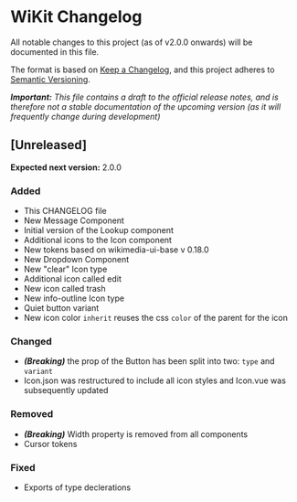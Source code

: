 # WiKit Changelog

All notable changes to this project (as of v2.0.0 onwards) will be documented in this file.

The format is based on [Keep a Changelog](https://keepachangelog.com/en/1.0.0/),
and this project adheres to [Semantic Versioning](https://semver.org/spec/v2.0.0.html).

_**Important:** This file contains a draft to the official release notes, and is therefore
not a stable documentation of the upcoming version (as it will frequently change during
development)_

## [Unreleased]

**Expected next version:** 2.0.0

### Added

- This CHANGELOG file
- New Message Component
- Initial version of the Lookup component
- Additional icons to the Icon component
- New tokens based on wikimedia-ui-base v 0.18.0
- New Dropdown Component
- New "clear" Icon type
- Additional icon called edit
- New icon called trash
- New info-outline Icon type
- Quiet button variant
- New icon color `inherit` reuses the css `color` of the parent for the icon

### Changed
- _**(Breaking)**_ the prop of the Button has been split into two: `type` and `variant`
- Icon.json was restructured to include all icon styles and Icon.vue was subsequently updated

### Removed

- _**(Breaking)**_ Width property is removed from all components
- Cursor tokens

### Fixed

- Exports of type declerations
